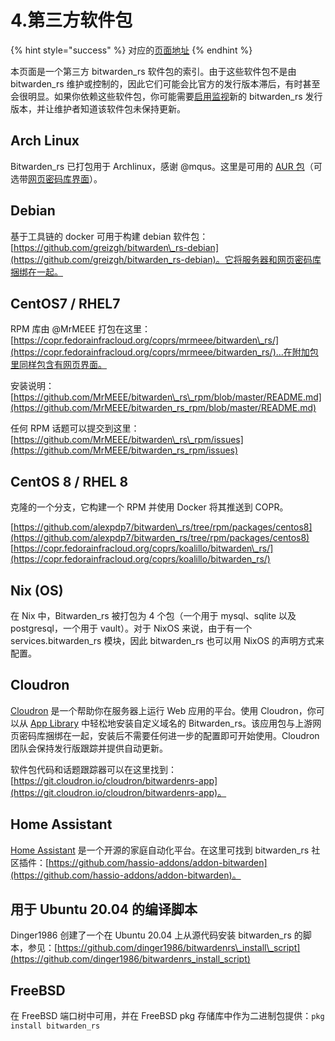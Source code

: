 # 4.第三方软件包

{% hint style="success" %}
对应的[页面地址](https://github.com/dani-garcia/bitwarden_rs/wiki/Third-party-packages)
{% endhint %}

本页面是一个第三方 bitwarden\_rs 软件包的索引。由于这些软件包不是由 bitwarden\_rs 维护或控制的，因此它们可能会比官方的发行版本滞后，有时甚至会很明显。如果你依赖这些软件包，你可能需要[启用监视](https://docs.github.com/en/github/managing-subscriptions-and-notifications-on-github/viewing-your-subscriptions#configuring-your-watch-settings-for-an-individual-repository)新的 bitwarden\_rs 发行版本，并让维护者知道该软件包未保持更新。

## Arch Linux

Bitwarden\_rs 已打包用于 Archlinux，感谢 @mqus。这里是可用的 [AUR 包](https://aur.archlinux.org/packages/bitwarden_rs)（可选带[网页密码库界面](https://aur.archlinux.org/packages/bitwarden_rs-vault/)）。

## Debian

基于工具链的 docker 可用于构建 debian 软件包：[https://github.com/greizgh/bitwarden\_rs-debian](https://github.com/greizgh/bitwarden_rs-debian)。它将服务器和网页密码库捆绑在一起。

## CentOS7 / RHEL7

RPM 库由 @MrMEEE 打包在这里：[https://copr.fedorainfracloud.org/coprs/mrmeee/bitwarden\_rs/](https://copr.fedorainfracloud.org/coprs/mrmeee/bitwarden_rs/)...在附加包里同样包含有网页界面。

安装说明：[https://github.com/MrMEEE/bitwarden\_rs\_rpm/blob/master/README.md](https://github.com/MrMEEE/bitwarden_rs_rpm/blob/master/README.md)

任何 RPM 话题可以提交到这里：[https://github.com/MrMEEE/bitwarden\_rs\_rpm/issues](https://github.com/MrMEEE/bitwarden_rs_rpm/issues)

## CentOS 8 / RHEL 8

克隆的一个分支，它构建一个 RPM 并使用 Docker 将其推送到 COPR。

[https://github.com/alexpdp7/bitwarden\_rs/tree/rpm/packages/centos8](https://github.com/alexpdp7/bitwarden_rs/tree/rpm/packages/centos8) [https://copr.fedorainfracloud.org/coprs/koalillo/bitwarden\_rs/](https://copr.fedorainfracloud.org/coprs/koalillo/bitwarden_rs/)

## Nix \(OS\)

在 Nix 中，Bitwarden\_rs 被打包为 4 个包（一个用于 mysql、sqlite 以及 postgresql，一个用于 vault）。对于 NixOS 来说，由于有一个 services.bitwarden\_rs 模块，因此 bitwarden\_rs 也可以用 NixOS 的声明方式来配置。

## Cloudron

[Cloudron](https://cloudron.io/) 是一个帮助你在服务器上运行 Web 应用的平台。使用 Cloudron，你可以从 [App Library](https://cloudron.io/store/com.github.bitwardenrs.html) 中轻松地安装自定义域名的 Bitwarden\_rs。该应用包与上游网页密码库捆绑在一起，安装后不需要任何进一步的配置即可开始使用。Cloudron 团队会保持发行版跟踪并提供自动更新。

软件包代码和话题跟踪器可以在这里找到：[https://git.cloudron.io/cloudron/bitwardenrs-app](https://git.cloudron.io/cloudron/bitwardenrs-app)。

## Home Assistant <a id="home-assistant"></a>

[Home Assistant](https://www.home-assistant.io/) 是一个开源的家庭自动化平台。在这里可找到 bitwarden\_rs 社区插件：[https://github.com/hassio-addons/addon-bitwarden](https://github.com/hassio-addons/addon-bitwarden)。

## 用于 Ubuntu 20.04 的编译脚本 <a id="build-script-for-ubuntu-20-04"></a>

Dinger1986 创建了一个在 Ubuntu 20.04 上从源代码安装 bitwarden\_rs 的脚本，参见：[https://github.com/dinger1986/bitwardenrs\_install\_script](https://github.com/dinger1986/bitwardenrs_install_script)

## FreeBSD

在 FreeBSD 端口树中可用，并在 FreeBSD pkg 存储库中作为二进制包提供：`pkg install bitwarden_rs`

